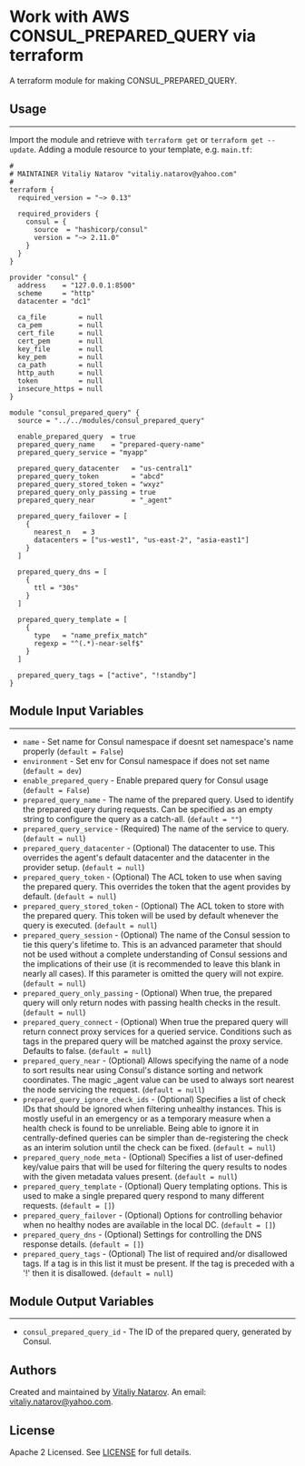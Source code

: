 # Work with AWS CONSUL_PREPARED_QUERY via terraform

A terraform module for making CONSUL_PREPARED_QUERY.


## Usage
----------------------
Import the module and retrieve with ```terraform get``` or ```terraform get --update```. Adding a module resource to your template, e.g. `main.tf`:

```
#
# MAINTAINER Vitaliy Natarov "vitaliy.natarov@yahoo.com"
#
terraform {
  required_version = "~> 0.13"

  required_providers {
    consul = {
      source  = "hashicorp/consul"
      version = "~> 2.11.0"
    }
  }
}

provider "consul" {
  address    = "127.0.0.1:8500"
  scheme     = "http"
  datacenter = "dc1"

  ca_file        = null
  ca_pem         = null
  cert_file      = null
  cert_pem       = null
  key_file       = null
  key_pem        = null
  ca_path        = null
  http_auth      = null
  token          = null
  insecure_https = null
}

module "consul_prepared_query" {
  source = "../../modules/consul_prepared_query"

  enable_prepared_query  = true
  prepared_query_name    = "prepared-query-name"
  prepared_query_service = "myapp"

  prepared_query_datacenter   = "us-central1"
  prepared_query_token        = "abcd"
  prepared_query_stored_token = "wxyz"
  prepared_query_only_passing = true
  prepared_query_near         = "_agent"

  prepared_query_failover = [
    {
      nearest_n   = 3
      datacenters = ["us-west1", "us-east-2", "asia-east1"]
    }
  ]

  prepared_query_dns = [
    {
      ttl = "30s"
    }
  ]

  prepared_query_template = [
    {
      type   = "name_prefix_match"
      regexp = "^(.*)-near-self$"
    }
  ]

  prepared_query_tags = ["active", "!standby"]
}
```

## Module Input Variables
----------------------
- `name` - Set name for Consul namespace if doesnt set namespace's name properly (`default = False`)
- `environment` - Set env for Consul namespace if does not set name (`default = dev`)
- `enable_prepared_query` - Enable prepared query for Consul usage (`default = False`)
- `prepared_query_name` - The name of the prepared query. Used to identify the prepared query during requests. Can be specified as an empty string to configure the query as a catch-all. (`default = ""`)
- `prepared_query_service` - (Required) The name of the service to query. (`default = null`)
- `prepared_query_datacenter` - (Optional) The datacenter to use. This overrides the agent's default datacenter and the datacenter in the provider setup. (`default = null`)
- `prepared_query_token` - (Optional) The ACL token to use when saving the prepared query. This overrides the token that the agent provides by default. (`default = null`)
- `prepared_query_stored_token` - (Optional) The ACL token to store with the prepared query. This token will be used by default whenever the query is executed. (`default = null`)
- `prepared_query_session` - (Optional) The name of the Consul session to tie this query's lifetime to. This is an advanced parameter that should not be used without a complete understanding of Consul sessions and the implications of their use (it is recommended to leave this blank in nearly all cases). If this parameter is omitted the query will not expire. (`default = null`)
- `prepared_query_only_passing` - (Optional) When true, the prepared query will only return nodes with passing health checks in the result. (`default = null`)
- `prepared_query_connect` - (Optional) When true the prepared query will return connect proxy services for a queried service. Conditions such as tags in the prepared query will be matched against the proxy service. Defaults to false. (`default = null`)
- `prepared_query_near` - (Optional) Allows specifying the name of a node to sort results near using Consul's distance sorting and network coordinates. The magic _agent value can be used to always sort nearest the node servicing the request. (`default = null`)
- `prepared_query_ignore_check_ids` - (Optional) Specifies a list of check IDs that should be ignored when filtering unhealthy instances. This is mostly useful in an emergency or as a temporary measure when a health check is found to be unreliable. Being able to ignore it in centrally-defined queries can be simpler than de-registering the check as an interim solution until the check can be fixed. (`default = null`)
- `prepared_query_node_meta` - (Optional) Specifies a list of user-defined key/value pairs that will be used for filtering the query results to nodes with the given metadata values present. (`default = null`)
- `prepared_query_template` - (Optional) Query templating options. This is used to make a single prepared query respond to many different requests. (`default = []`)
- `prepared_query_failover` - (Optional) Options for controlling behavior when no healthy nodes are available in the local DC. (`default = []`)
- `prepared_query_dns` - (Optional) Settings for controlling the DNS response details. (`default = []`)
- `prepared_query_tags` - (Optional) The list of required and/or disallowed tags. If a tag is in this list it must be present. If the tag is preceded with a '!' then it is disallowed. (`default = null`)

## Module Output Variables
----------------------
- `consul_prepared_query_id` - The ID of the prepared query, generated by Consul.


## Authors

Created and maintained by [Vitaliy Natarov](https://github.com/SebastianUA). An email: [vitaliy.natarov@yahoo.com](vitaliy.natarov@yahoo.com).

## License

Apache 2 Licensed. See [LICENSE](https://github.com/SebastianUA/terraform/blob/master/LICENSE) for full details.
